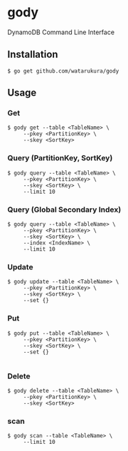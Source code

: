 gody
=======

DynamoDB Command Line Interface

## Installation

```
$ go get github.com/watarukura/gody
```

## Usage

### Get

```
$ gody get --table <TableName> \
     --pkey <PartitionKey> \
     --skey <SortKey>
```

### Query (PartitionKey, SortKey)

```
$ gody query --table <TableName> \
     --pkey <PartitionKey> \
     --skey <SortKey> \
     --limit 10
```

### Query (Global Secondary Index)

```
$ gody query --table <TableName> \
     --pkey <PartitionKey> \
     --skey <SortKey> \
     --index <IndexName> \
     --limit 10

```

### Update

```
$ gody update --table <TableName> \
     --pkey <PartitionKey> \
     --skey <SortKey> \
     --set {}
```

### Put

```
$ gody put --table <TableName> \
     --pkey <PartitionKey> \
     --skey <SortKey> \
     --set {}
       
```

### Delete

```
$ gody delete --table <TableName> \
     --pkey <PartitionKey> \
     --skey <SortKey>
```

### scan

```
$ gody scan --table <TableName> \
     --limit 10
```
